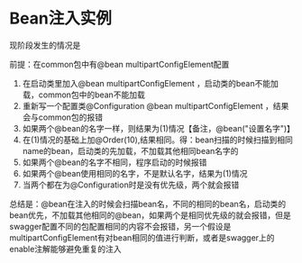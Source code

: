 # Bean注入实例

现阶段发生的情况是

前提：在common包中有@bean multipartConfigElement配置

1. 在启动类里加入@bean multipartConfigElement ，启动类的bean不能加载，common包中的bean不能加载
2. 重新写一个配置类@Configuration @bean multipartConfigElement ，结果会与common包的报错
3. 如果两个@bean的名字一样，则结果为(1)情况【备注，@bean("设置名字")】
4. 在(1)情况的基础上加@Order(10),结果相同。得：bean扫描的时候扫描到相同name的bean，启动类的先加载，不加载其他相同bean名字的
5. 如果两个@bean的名字不相同，程序启动的时候报错
6. 如果两个@bean使用相同的名字，不是默认名字，结果为(1)情况
7. 当两个都在为@Configuration时是没有优先级，两个就会报错

总结是：@bean在注入的时候会扫描bean名，不同的相同的bean名，启动类的bean优先，不加载其他相同的@bean，如果两个是相同优先级的就会报错，但是swagger配置不同的包配置相同的内容不会报错，另一个假设是multipartConfigElement有对bean相同的值进行判断，或者是swagger上的enable注解能够避免重复的注入